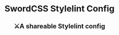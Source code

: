<h1 align="center">SwordCSS Stylelint Config</h1>
<h2 align="center">⚔️A shareable Stylelint config</h2>